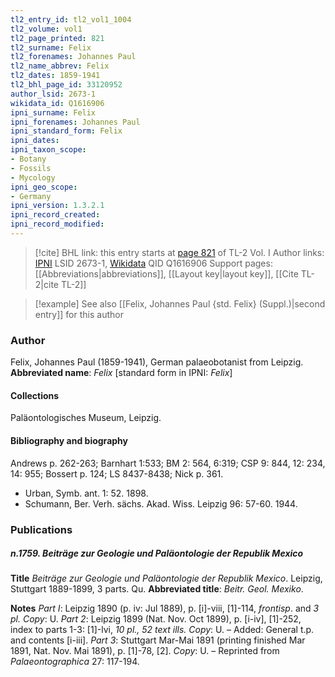 ```yaml
---
tl2_entry_id: tl2_vol1_1004
tl2_volume: vol1
tl2_page_printed: 821
tl2_surname: Felix
tl2_forenames: Johannes Paul
tl2_name_abbrev: Felix
tl2_dates: 1859-1941
tl2_bhl_page_id: 33120952
author_lsid: 2673-1
wikidata_id: Q1616906
ipni_surname: Felix
ipni_forenames: Johannes Paul
ipni_standard_form: Felix
ipni_dates: 
ipni_taxon_scope: 
- Botany
- Fossils
- Mycology
ipni_geo_scope: 
- Germany
ipni_version: 1.3.2.1
ipni_record_created: 
ipni_record_modified:
---
```


> [!cite] BHL link: this entry starts at [page 821](https://www.biodiversitylibrary.org/page/33120952) of TL-2 Vol. I
> Author links: [IPNI](https://www.ipni.org/a/2673-1) LSID 2673-1, [Wikidata](https://www.wikidata.org/wiki/Q1616906) QID Q1616906
> Support pages: [[Abbreviations|abbreviations]], [[Layout key|layout key]], [[Cite TL-2|cite TL-2]]

> [!example] See also [[Felix, Johannes Paul {std. Felix} (Suppl.)|second entry]] for this author

### Author

Felix, Johannes Paul (1859-1941), German palaeobotanist from Leipzig. 
**Abbreviated name**: *Felix* \[standard form in IPNI: *Felix*\]

#### Collections

Paläontologisches Museum, Leipzig.

#### Bibliography and biography

Andrews p. 262-263; Barnhart 1:533; BM 2: 564, 6:319; CSP 9: 844, 12: 234, 14: 955; Bossert p. 124; LS 8437-8438; Nick p. 361.
- Urban, Symb. ant. 1: 52. 1898.
- Schumann, Ber. Verh. sächs. Akad. Wiss. Leipzig 96: 57-60. 1944.

### Publications

##### n.1759. Beiträge zur Geologie und Paläontologie der Republik Mexico

**Title**
*Beiträge zur Geologie und Paläontologie der Republik Mexico*. Leipzig, Stuttgart 1889-1899, 3 parts. Qu.
**Abbreviated title**: *Beitr. Geol. Mexiko*.

**Notes**
*Part I*: Leipzig 1890 (p. iv: Jul 1889), p. \[i\]-viii, \[1\]-114, *frontisp*. and *3 pl. Copy*: U.
*Part 2*: Leipzig 1899 (Nat. Nov. Oct 1899), p. \[i-iv\], \[1\]-252, index to parts 1-3: \[1\]-lvi, *10 pl., 52 text ills. Copy*: U. – Added: General t.p. and contents \[i-iii\].
*Part 3*: Stuttgart Mar-Mai 1891 (printing finished Mar 1891, Nat. Nov. Mai 1891), p. \[1\]-78, \[2\]. *Copy*: U. – Reprinted from *Palaeontographica* 27: 117-194.

